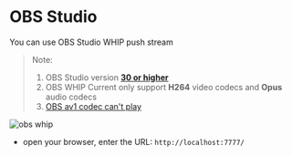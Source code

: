 # OBS Studio

You can use OBS Studio WHIP push stream

> Note:
> 1. OBS Studio version [**30 or higher**](https://obsproject.com/forum/threads/obs-studio-30-beta.168984/)
> 2. OBS WHIP Current only support **H264** video codecs and **Opus** audio codecs
> 3. [OBS av1 codec can't play](https://github.com/binbat/live777/issues/169)

![obs whip](/obs-whip.avif)

- open your browser, enter the URL: `http://localhost:7777/`
